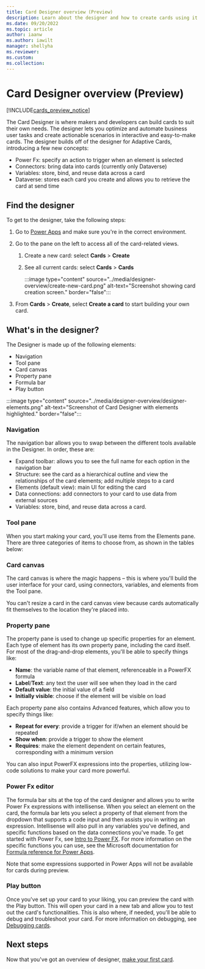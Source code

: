 ```yaml
---
title: Card Designer overview (Preview)
description: Learn about the designer and how to create cards using it.
ms.date: 09/20/2022
ms.topic: article
author: iaanw
ms.author: iawilt
manager: shellyha
ms.reviewer: 
ms.custom: 
ms.collection: 
---
```


# Card Designer overview (Preview)

[!INCLUDE[cards_preview_notice](../includes/preview-include.md)]

The Card Designer is where makers and developers can build cards to suit their own needs. The designer lets you optimize and automate business user tasks and create actionable scenarios in interactive and easy-to-make cards. The designer builds off of the designer for Adaptive Cards, introducing a few new concepts:

- Power Fx: specify an action to trigger when an element is selected
- Connectors: bring data into cards (currently only Dataverse)
- Variables: store, bind, and reuse data across a card
- Dataverse: stores each card you create and allows you to retrieve the card at send time

## Find the designer

To get to the designer, take the following steps:

1. Go to [Power Apps](https://make.powerapps.com) and make sure you're in the correct environment.

1. Go to the pane on the left to access all of the card-related views.

   1. Create a new card: select **Cards** > **Create**
   1. See all current cards: select **Cards** > **Cards**

      :::image type="content" source="../media/designer-overview/create-new-card.png" alt-text="Screenshot showing card creation screen." border="false":::

1. From **Cards** > **Create**, select **Create a card** to start building your own card.

## What's in the designer?

The Designer is made up of the following elements:

- Navigation
- Tool pane
- Card canvas
- Property pane
- Formula bar
- Play button

:::image type="content" source="../media/designer-overview/designer-elements.png" alt-text="Screenshot of Card Designer with elements highlighted." border="false":::

### Navigation

The navigation bar allows you to swap between the different tools available in the Designer. In order, these are:

- Expand toolbar: allows you to see the full name for each option in the navigation bar
- Structure: see the card as a hierarchical outline and view the relationships of the card elements; add multiple steps to a card
- Elements (default view): main UI for editing the card
- Data connections: add connectors to your card to use data from external sources
- Variables: store, bind, and reuse data across a card.

### Tool pane

When you start making your card, you'll use items from the Elements pane. There are three categories of items to choose from, as shown in the tables below:

### Card canvas

The card canvas is where the magic happens – this is where you'll build the user interface for your card, using connectors, variables, and elements from the Tool pane.

You can't resize a card in the card canvas view because cards automatically fit themselves to the location they're placed into.

### Property pane

The property pane is used to change up specific properties for an element. Each type of element has its own property pane, including the card itself. For most of the drag-and-drop elements, you'll be able to specify things like:

- **Name**: the variable name of that element, referenceable in a PowerFX formula
- **Label**/**Text**: any text the user will see when they load in the card
- **Default value**: the initial value of a field
- **Initially visible**: choose if the element will be visible on load

Each property pane also contains Advanced features, which allow you to specify things like:

- **Repeat for every**: provide a trigger for if/when an element should be repeated
- **Show when**: provide a trigger to show the element
- **Requires**: make the element dependent on certain features, corresponding with a minimum version

You can also input PowerFX expressions into the properties, utilizing low-code solutions to make your card more powerful.

### Power Fx editor

The formula bar sits at the top of the card designer and allows you to write Power Fx expressions with intellisense. When you select an element on the card, the formula bar lets you select a property of that element from the dropdown that supports a code input and then assists you in writing an expression. Intellisense will also pull in any variables you've defined, and specific functions based on the data connections you've made. To get started with Power Fx, see [Intro to Power FX](../make-a-card/power-fx/intro-to-pfx.md). For more information on the specific functions you can use, see the Microsoft documentation for [Formula reference for Power Apps](/powerapps/maker/canvas-apps/formula-reference).

Note that some expressions supported in Power Apps will not be available for cards during preview.

### Play button

Once you've set up your card to your liking, you can preview the card with the Play button. This will open your card in a new tab and allow you to test out the card's functionalities. This is also where, if needed, you'll be able to debug and troubleshoot your card. For more information on debugging, see [Debugging cards](../make-a-card/testing/debugging-cards.md).

## Next steps

Now that you've got an overview of designer, [make your first card](../tutorials/hello-world-card.md).
